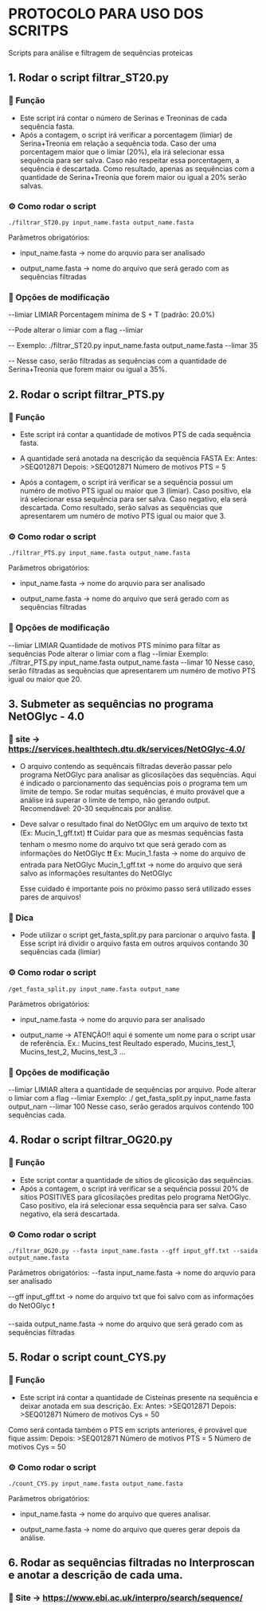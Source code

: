# PROTOCOLO PARA USO DOS SCRITPS
Scripts para análise e filtragem de sequências proteicas

## 1. Rodar o script filtrar_ST20.py
### 🧩 Função
- Este script irá contar o número de Serinas e Treoninas de cada sequência fasta. 
- Após a contagem, o script irá verificar a porcentagem (limiar) de Serina+Treonia em relação a sequência toda.
 	Caso der uma porcentagem maior que o limiar (20%), ela irá selecionar essa sequência para ser salva.
	Caso não respeitar essa porcentagem, a sequência é descartada.
	Como resultado, apenas as sequências com a quantidade de Serina+Treonia que forem maior ou igual a 20% serão salvas.

### ⚙️ Como rodar o script
	./filtrar_ST20.py input_name.fasta output_name.fasta 
Parâmetros obrigatórios:
- input_name.fasta -> nome do arquvio para ser analisado
  
- output_name.fasta -> nome do arquivo que será gerado com as sequências filtradas

### 🧠 Opções de modificação
--limiar LIMIAR  Porcentagem mínima de S + T (padrão: 20.0%)

--Pode alterar o limiar com a flag --limiar

-- Exemplo: ./filtrar_ST20.py input_name.fasta output_name.fasta --limar 35

-- Nesse caso, serão filtradas as sequências com a quantidade de Serina+Treonia que forem maior ou igual a 35%.


## 2. Rodar o script filtrar_PTS.py
### 🧩 Função
- Este script irá contar a quantidade de motivos PTS de cada sequência fasta.
- A quantidade será anotada na descrição da sequência FASTA
	Ex: 
	Antes:  >SEQ012871
	Depois: >SEQ012871 Número de motivos PTS = 5

- Após a contagem, o script irá verificar se a sequência possui um numéro de motivo PTS igual ou maior que 3 (limiar).
	Caso positivo, ela irá selecionar essa sequência para ser salva.
	Caso negativo, ela será descartada.
	Como resultado, serão salvas as sequências que apresentarem um numéro de motivo PTS igual ou maior que 3.

### ⚙️ Como rodar o script
	./filtrar_PTS.py input_name.fasta output_name.fasta 
Parâmetros obrigatórios:
- input_name.fasta -> nome do arquvio para ser analisado
  
- output_name.fasta -> nome do arquivo que será gerado com as sequências filtradas

### 🧠 Opções de modificação
--limiar LIMIAR  Quantidade de motivos PTS mínimo para filtar as sequências
        Pode alterar o limiar com a flag --limiar
        Exemplo: ./filtrar_PTS.py input_name.fasta output_name.fasta --limar 10
                Nesse caso, serão filtradas as sequências que apresentarem um numéro de motivo PTS igual ou maior que 20.


##  3. Submeter as sequências no programa NetOGlyc - 4.0
### 🧩 site -> https://services.healthtech.dtu.dk/services/NetOGlyc-4.0/

- O arquivo contendo as sequêncais filtradas deverão passar pelo programa NetOGlyc para analisar as glicosilações das sequências.
	Aqui é indicado o parcionamento das sequências pois o programa tem um limite de tempo. Se rodar muitas sequências, é muito provável que a análise irá superar o limite de tempo, não gerando output.
		Recomendável: 20-30 sequêncais por análise.

- Deve salvar o resultado final do NetOGlyc em um arquivo de texto txt (Ex: Mucin_1_gff.txt)
	❗❗ Cuidar para que as mesmas sequências fasta tenham o mesmo nome do arquivo txt que será gerado com as informações do NetOGlyc ❗❗
	Ex: Mucin_1.fasta -> nome do arquivo de entrada para NetOGlyc
	    Mucin_1_gff.txt -> nome do arquivo que será salvo as informações resultantes do NetOGlyc

	Esse cuidado é importante pois no próximo passo será utilizado esses pares de arquivos!

### 🧠 Dica
- Pode utilizar o script get_fasta_split.py para parcionar o arquivo fasta.
	🧩 Esse script irá dividir o arquivo fasta em outros arquivos contando 30 sequências cada (limiar)

### ⚙️ Como rodar o script
	/get_fasta_split.py input_name.fasta output_name
Parâmetros obrigatórios:
- input_name.fasta -> nome do arquvio para ser analisado

- output_name -> ATENÇÃO!! aqui é somente um nome para o script usar de referência.
	Ex.: Mucins_test
	Reultado esperado, Mucins_test_1, Mucins_test_2, Mucins_test_3 ...	
	
### 🧠 Opções de modificação
--limiar LIMIAR  altera a quantidade de sequências por arquivo. 
        Pode alterar o limiar com a flag --limiar
        Exemplo: ./ get_fasta_split.py input_name.fasta output_nam --limar 100 
                Nesse caso, serão gerados arquivos contendo 100 sequências cada.


## 4. Rodar o script filtrar_OG20.py
### 🧩 Função
- Este script contar a quantidade de sítios de glicosição das sequências. 
- Após a contagem, o script irá verificar se a sequência possui 20% de sítios POSITIVES para glicosilações preditas pelo programa NetOGlyc.
        Caso positivo, ela irá selecionar essa sequência para ser salva.
        Caso negativo, ela será descartada.

### ⚙️ Como rodar o script
	./filtrar_OG20.py --fasta input_name.fasta --gff input_gff.txt --saida output_name.fasta
Parâmetros obrigatórios:
--fasta input_name.fasta -> nome do arquvio para ser analisado

--gff input_gff.txt -> nome do arquivo txt que foi salvo com as informações do NetOGlyc ❗

--saida output_name.fasta -> nome do arquivo que será gerado com as sequências filtradas


## 5. Rodar o script count_CYS.py
### 🧩 Função
- Este script irá contar a quantidade de Cisteínas presente na sequência e deixar anotada em sua descrição.
       Ex:
        Antes:  >SEQ012871
        Depois: >SEQ012871 Número de motivos Cys = 50

Como será contada também o PTS em scripts anteriores, é provável que fique assim:
	Depois: >SEQ012871 Número de motivos PTS = 5 Número de motivos Cys = 50

### ⚙️ Como rodar o script
	./count_CYS.py input_name.fasta output_name.fasta
Parâmetros obrigatórios:
- input_name.fasta -> nome do arquivo que queres analisar.

- output_name.fasta -> nome do arquivo que queres gerar depois da análise.


## 6. Rodar as sequências filtradas no Interproscan e anotar a descrição de cada uma.
### 🧩 Site -> https://www.ebi.ac.uk/interpro/search/sequence/



